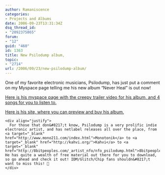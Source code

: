 ```yaml
---
author: Ramaniscence
categories:
- Projects and Albums
date: 2006-09-23T13:31:34Z
dsq_thread_id:
- "2092375865"
forum:
- "12"
guid: "460"
id: 1363
title: New Psilodump album,
topic:
- "2714"
url: /2006/09/23/new-psilodump-album/
---
```


<div align="justify">
  One of my favorite electronic musicians, Psilodump, has just put a comment on my Myspace page telling me his new album &#8220;Never Heal&#8221; is out now!</p> 
  
  <p>
    <a target="_self" href="http://www.myspace.com/476">Here is his myspace page with the creepy trailer video for his album, and 4 songs for you to listen to.</a>
  </p>
  
  <p>
    <a target="_blank" href="http://www.the476.com/">Here is his site, where you can preview and buy his album.</a></div> 
    
    <div align="justify">
      For those that don&#8217;t know, Psilodump is a very prolific indie electronic artist, and has netlabel releases all over the place, from <a target="_blank" href="http://www.mono211.com/index.html">Monotonik</a> to <a target="_blank" href="http://kahvi.org/">Kahvi</a> to <a target="_blank" href="http://8bitpeoples.com/_artist_nfo/nfo_psilodump.html">8bitpeoples</a>. He has quite a wealth of free material out there for you to download, so go ahead and check it out! IDM/Glitch/Chip fans shouldn&#8217;t want to miss this! 🙂
    </div>